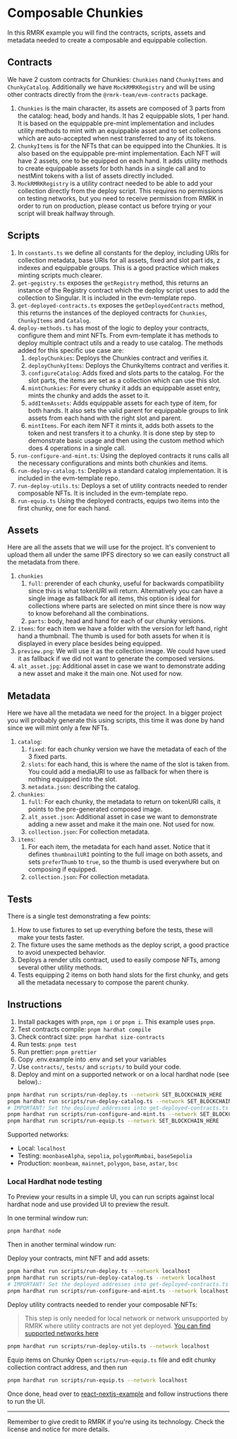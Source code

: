 # Composable Chunkies

In this RMRK example you will find the contracts, scripts, assets and metadata needed to create a composable and equippable collection.

## Contracts

We have 2 custom contracts for Chunkies: `Chunkies` nand `ChunkyItems` and `ChunkyCatalog`. Additionally we have `MockRMRKRegistry` and will be using other contracts directly from the `@rmrk-team/evm-contracts` package.

1. `Chunkies` is the main character, its assets are composed of 3 parts from the catalog: head, body and hands. It has 2 equippable slots, 1 per hand. It is based on the equippable pre-mint implementation and includes utility methods to mint with an equippable asset and to set collections which are auto-accepted when nest transferred to any of its tokens.
2. `ChunkyItems` is for the NFTs that can be equipped into the Chunkies. It is also based on the equippable pre-mint implementation. Each NFT will have 2 assets, one to be equipped on each hand. It adds utility methods to create equippable assets for both hands in a single call and to nestMint tokens with a list of assets directly included.
4. `MockRMRKRegistry` is a utility contract needed to be able to add your collection directly from the deploy script. This requires no permissions on testing networks, but you need to receive permission from RMRK in order to run on production, please contact us before trying or your script will break halfway through.

## Scripts

1. In `constants.ts` we define all constants for the deploy, including URIs for collection metadata, base URIs for all assets, fixed and slot part ids, z indexes and equippable groups. This is a good practice which makes minting scripts much clearer.
2. `get-gegistry.ts` exposes the `getRegistry` method, this returns an instance of the Registry contract which the deploy script uses to add the collection to Singular. It is included in the evm-template repo.
3. `get-deployed-contracts.ts` exposes the `getDeployedContracts` method, this returns the instances of the deployed contracts for `Chunkies`, `ChunkyItems` and `Catalog`.
4. `deploy-methods.ts` has most of the logic to deploy your contracts, configure them and mint NFTs. From evm-template it has methods to deploy multiple contract utils and a ready to use catalog. The methods added for this specific use case are:
   1. `deployChunkies`: Deploys the Chunkies contract and verifies it.
   1. `deployChunkyItems`: Deploys the ChunkyItems contract and verifies it.
   1. `configureCatalog`: Adds fixed and slots parts to the catalog. For the slot parts, the items are set as a collection which can use this slot.
   1. `mintChunkies`: For every chunky it adds an equippable asset entry, mints the chunky and adds the asset to it.
   1. `addItemAssets`: Adds equippable assets for each type of item, for both hands. It also sets the valid parent for equippable groups to link assets from each hand with the right slot and parent.
   1. `mintItems`. For each item NFT it mints it, adds both assets to the token and nest transfers it to a chunky. It is done step by step to demonstrate basic usage and then using the custom method which does 4 operations in a single call.
5. `run-configure-and-mint.ts`: Using the deployed contracts it runs calls all the necessary configurations and mints both chunkies and items.
6. `run-deploy-catalog.ts`:  Deploys a standard catalog implementation. It is included in the evm-template repo.
7. `run-deploy-utils.ts`:  Deploys a set of utility contracts needed to render composable NFTs. It is included in the evm-template repo.
8. `run-equip.ts` Using the deployed contracts, equips two items into the first chunky, one for each hand.

## Assets

Here are all the assets that we will use for the project. It's convenient to upload them all under the same IPFS directory so we can easily construct all the metadata from there.

1. `chunkies`
   1. `full`: prerender of each chunky, useful for backwards compatibility since this is what tokenURI will return. Alternatively you can have a single image as fallback for all items, this option is ideal for collections where parts are selected on mint since there is now way to know beforehand all the combinations.
   2. `parts`: body, head and hand for each of our chunky versions.
2. `items`: for each item we have a folder with the version for left hand, right hand a thumbnail. The thumb is used for both assets for when it is displayed in every place besides being equipped.
3. `preview.png`: We will use it as the collection image. We could have used it as fallback if we did not want to generate the composed versions.
4. `alt_asset.jpg`: Additional asset in case we want to demonstrate adding a new asset and make it the main one. Not used for now.

## Metadata

Here we have all the metadata we need for the project. In a bigger project you will probably generate this using scripts, this time it was done by hand since we will mint only a few NFTs.

1. `catalog`:
   1. `fixed`: for each chunky version we have the metadata of each of the 3 fixed parts.
   2. `slots`: for each hand, this is where the name of the slot is taken from. You could add a mediaURI to use as fallback for when there is nothing equipped into the slot.
   3. `metadata.json`: describing the catalog.
2. `chunkies`:
   1. `full`: For each chunky, the metadata to return on tokenURI calls, it points to the pre-generated composed image.
   2. `alt_asset.json`: Additional asset in case we want to demonstrate adding a new asset and make it the main one. Not used for now.
   3. `collection.json`: For collection metadata.
3. `items`:
   1. For each item, the metadata for each hand asset. Notice that it defines `thumbnailURI` pointing to the full image on both assets, and sets `preferThumb` to `true`, so the thumb is used everywhere but on composing if equipped.
   2. `collection.json`: For collection metadata.

## Tests

There is a single test demonstrating a few points:

1. How to use fixtures to set up everything before the tests, these will make your tests faster.
2. The fixture uses the same methods as the deploy script, a good practice to avoid unexpected behavior.
3. Deploys a render utils contract, used to easily compose NFTs, among several other utility methods.
4. Tests equipping 2 items on both hand slots for the first chunky, and gets all the metadata necessary to compose the parent chunky.

## Instructions

1. Install packages with `pnpm`, `npm i` or `pnpm i`. This example uses `pnpm`.
2. Test contracts compile: `pnpm hardhat compile`
3. Check contract size: `pnpm hardhat size-contracts`
4. Run tests: `pnpm test`
5. Run prettier: `pnpm prettier`
6. Copy .env.example into .env and set your variables
7. Use `contracts/`, `tests/` and `scripts/` to build your code.
8. Deploy and mint on a supported network or on a local hardhat node (see below).:
```bash copy
pnpm hardhat run scripts/run-deploy.ts --network SET_BLOCKCHAIN_HERE
pnpm hardhat run scripts/run-deploy-catalog.ts --network SET_BLOCKCHAIN_HERE
# IMPORTANT! Set the deployed addresses into get-deployed-contracts.ts
pnpm hardhat run scripts/run-configure-and-mint.ts --network SET_BLOCKCHAIN_HERE
pnpm hardhat run scripts/run-equip.ts --network SET_BLOCKCHAIN_HERE
```

Supported networks:
- Local: `localhost`
- Testing: `moonbaseAlpha`, `sepolia`, `polygonMumbai`, `baseSepolia`
- Production: `moonbeam`, `mainnet`, `polygon`, `base`, `astar`, `bsc`

### Local Hardhat node testing

To Preview your results in a simple UI, you can run scripts against local hardhat node and use provided UI to preview the result.

In one terminal window run:
```bash
pnpm hardhat node
```

Then in another terminal window run:

Deploy your contracts, mint NFT and add assets:
```bash copy
pnpm hardhat run scripts/run-deploy.ts --network localhost
pnpm hardhat run scripts/run-deploy-catalog.ts --network localhost
# IMPORTANT! Set the deployed addresses into get-deployed-contracts.ts
pnpm hardhat run scripts/run-configure-and-mint.ts --network localhost
```

Deploy utility contracts needed to render your composable NFTs:
> This step is only needed for local network or network unsupported by RMRK where utility contracts are not yet deployed. [You can find supported networks here](https://github.com/rmrk-team/rmrk-js/blob/main/packages/rmrk-evm-utils/src/lib/rmrk-contract-addresses.ts)
```bash
pnpm hardhat run scripts/run-deploy-utils.ts --network localhost
```

Equip items on Chunky
Open `scripts/run-equip.ts` file and edit chunky collection contract address, and then run
```bash
pnpm hardhat run scripts/run-equip.ts --network localhost
```
Once done, head over to [react-nextjs-example](../../react-nextjs-example) and follow instructions there to run the UI.

---

Remember to give credit to RMRK if you're using its technology. Check the license and notice for more details.

